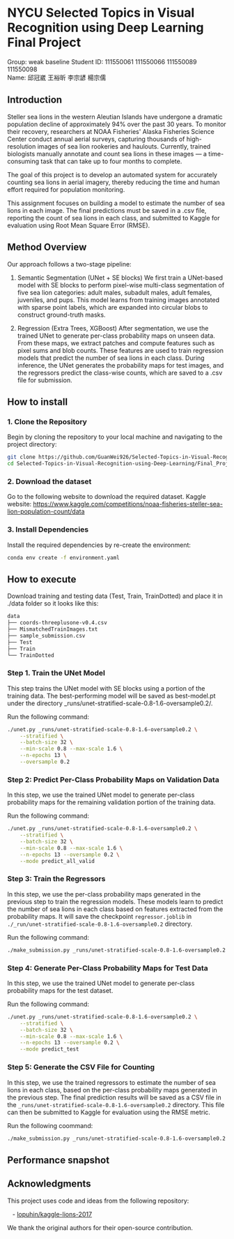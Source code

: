 # NYCU Selected Topics in Visual Recognition using Deep Learning Final Project
Group: weak baseline
Student ID: 111550061 111550066 111550089 111550098   
Name: 邱冠崴 王裕昕 李宗諺 楊宗儒

## Introduction
Steller sea lions in the western Aleutian Islands have undergone a dramatic population decline of approximately 94% over the past 30 years. To monitor their recovery, researchers at NOAA Fisheries' Alaska Fisheries Science Center conduct annual aerial surveys, capturing thousands of high-resolution images of sea lion rookeries and haulouts. Currently, trained biologists manually annotate and count sea lions in these images — a time-consuming task that can take up to four months to complete.

The goal of this project is to develop an automated system for accurately counting sea lions in aerial imagery, thereby reducing the time and human effort required for population monitoring.

This assignment focuses on building a model to estimate the number of sea lions in each image. The final predictions must be saved in a .csv file, reporting the count of sea lions in each class, and submitted to Kaggle for evaluation using Root Mean Square Error (RMSE).


## Method Overview
Our approach follows a two-stage pipeline:


1. Semantic Segmentation (UNet + SE blocks)
We first train a UNet-based model with SE blocks to perform pixel-wise multi-class segmentation of five sea lion categories: adult males, subadult males, adult females, juveniles, and pups. This model learns from training images annotated with sparse point labels, which are expanded into circular blobs to construct ground-truth masks.


2. Regression (Extra Trees, XGBoost)
After segmentation, we use the trained UNet to generate per-class probability maps on unseen data. From these maps, we extract patches and compute features such as pixel sums and blob counts. These features are used to train regression models that predict the number of sea lions in each class. During inference, the UNet generates the probability maps for test images, and the regressors predict the class-wise counts, which are saved to a .csv file for submission.


## How to install
### 1. Clone the Repository 
Begin by cloning the repository to your local machine and navigating to the project directory:  
```bash 
git clone https://github.com/GuanWei926/Selected-Topics-in-Visual-Recognition-using-Deep-Learning.git   
cd Selected-Topics-in-Visual-Recognition-using-Deep-Learning/Final_Project
```

### 2. Download the dataset 
Go to the following website to download the required dataset.
Kaggle website: https://www.kaggle.com/competitions/noaa-fisheries-steller-sea-lion-population-count/data

### 3. Install Dependencies  
Install the required dependencies by re-create the environment:    
```bash 
conda env create -f environment.yaml 
```

## How to execute
Download training and testing data (Test, Train, TrainDotted) and place it in ./data folder so it looks like this:
```bash
data
├── coords-threeplusone-v0.4.csv
├── MismatchedTrainImages.txt
├── sample_submission.csv
├── Test
├── Train
└── TrainDotted
```

### Step 1. Train the UNet Model
This step trains the UNet model with SE blocks using a portion of the training data. The best-performing model will be saved as best-model.pt under the directory _runs/unet-stratified-scale-0.8-1.6-oversample0.2/.

Run the following command:
```bash
./unet.py _runs/unet-stratified-scale-0.8-1.6-oversample0.2 \
    --stratified \
    --batch-size 32 \
    --min-scale 0.8 --max-scale 1.6 \
    --n-epochs 13 \
    --oversample 0.2
```


### Step 2: Predict Per-Class Probability Maps on Validation Data
In this step, we use the trained UNet model to generate per-class probability maps for the remaining validation portion of the training data.

Run the following command:
```bash
./unet.py _runs/unet-stratified-scale-0.8-1.6-oversample0.2 \
    --stratified \
    --batch-size 32 \
    --min-scale 0.8 --max-scale 1.6 \
    --n-epochs 13 --oversample 0.2 \
    --mode predict_all_valid
```

### Step 3: Train the Regressors
In this step, we use the per-class probability maps generated in the previous step to train the regression models. These models learn to predict the number of sea lions in each class based on features extracted from the probability maps. It will save the checkpoint `regressor.joblib` in `./_run/unet-stratified-scale-0.8-1.6-oversample0.2` directory.

Run the following command:
```bash
./make_submission.py _runs/unet-stratified-scale-0.8-1.6-oversample0.2 train
```

### Step 4: Generate Per-Class Probability Maps for Test Data
In this step, we use the trained UNet model to generate per-class probability maps for the test dataset.

Run the following command:
```bash 
./unet.py _runs/unet-stratified-scale-0.8-1.6-oversample0.2 \
    --stratified \
    --batch-size 32 \
    --min-scale 0.8 --max-scale 1.6 \
    --n-epochs 13 --oversample 0.2 \
    --mode predict_test
```

### Step 5: Generate the CSV File for Counting
In this step, we use the trained regressors to estimate the number of sea lions in each class, based on the per-class probability maps generated in the previous step. The final prediction results will be saved as a CSV file in the `_runs/unet-stratified-scale-0.8-1.6-oversample0.2` directory. This file can then be submitted to Kaggle for evaluation using the RMSE metric.

Run the following coommand:
```bash 
./make_submission.py _runs/unet-stratified-scale-0.8-1.6-oversample0.2 predict
```

## Performance snapshot


## Acknowledgments
This project uses code and ideas from the following repository:


&nbsp;&nbsp;&nbsp;- [lopuhin/kaggle-lions-2017](https://github.com/lopuhin/kaggle-lions-2017)


We thank the original authors for their open-source contribution.
